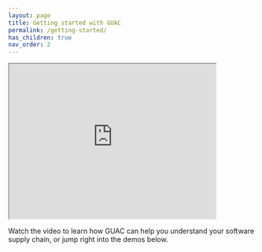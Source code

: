 ```yaml
---
layout: page
title: Getting started with GUAC
permalink: /getting-started/
has_children: true
nav_order: 2
---
```


<iframe width="420" height="315" style="max-width: 100%" src="https://www.youtube.com/embed/JZOIAfrpKek">
</iframe>

Watch the video to learn how GUAC can help you understand your software supply
chain, or jump right into the demos below.
